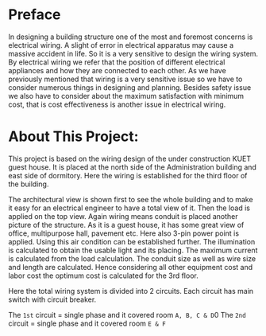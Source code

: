 # Preface

In designing a building structure one of the most and foremost concerns is electrical wiring. A slight of error in electrical apparatus may cause a massive accident in life. So it is a very sensitive to design the wiring system. By electrical wiring we refer that the position of different electrical appliances and how they are connected to each other. As we have previously mentioned that wiring is a very sensitive issue so we have to consider numerous things in designing and planning. Besides safety issue we also have to consider about the maximum satisfaction with minimum cost, that is cost effectiveness is another issue in electrical wiring.


# About This Project:

This project is based on the wiring design of the under construction KUET guest house. It is placed at the north side of the Administration building and east side of dormitory. Here the wiring is established for the third floor of the building.

The architectural view is shown first to see the whole building and to make it easy for an electrical engineer to have a total view of it. Then the load is applied on the top view. Again wiring means conduit is placed another picture of the structure. As it is a guest house, it has some great view of office, multipurpose hall, pavement etc. Here also 3-pin power point is applied. Using this air condition can be established further. The illumination is calculated to obtain the usable light and its placing. The maximum current is calculated from the load calculation. The conduit size as well as wire size and length are calculated.  Hence considering all other equipment cost and labor cost the optimum cost is calculated for the 3rd floor. 

Here the total wiring system is divided into 2 circuits. Each circuit has main switch with circuit breaker.

The `1st` circuit = single phase and it covered room `A, B, C & D`0
The `2nd` circuit = single phase and it covered room `E & F`

